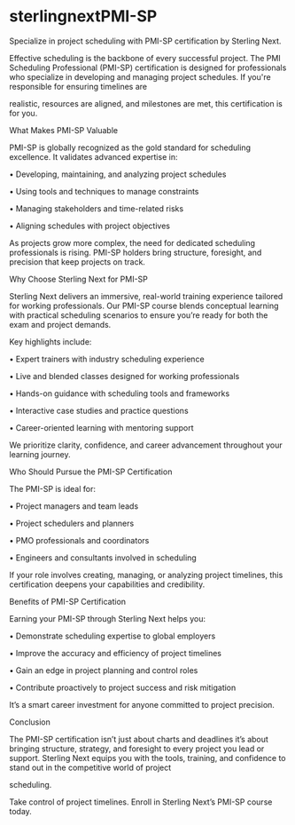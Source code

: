 # sterlingnextPMI-SP

Specialize in project scheduling with PMI-SP certification by Sterling Next.

Effective scheduling is the backbone of every successful project. The PMI Scheduling Professional (PMI-SP) certification is designed for professionals who specialize in developing and managing project schedules. If you're responsible for ensuring timelines are 

realistic, resources are aligned, and milestones are met, this certification is for you.

What Makes PMI-SP Valuable

PMI-SP is globally recognized as the gold standard for scheduling excellence. It validates advanced expertise in:

•	Developing, maintaining, and analyzing project schedules

•	Using tools and techniques to manage constraints

•	Managing stakeholders and time-related risks

•	Aligning schedules with project objectives

As projects grow more complex, the need for dedicated scheduling professionals is rising. PMI-SP holders bring structure, foresight, and precision that keep projects on track.

Why Choose Sterling Next for PMI-SP

Sterling Next delivers an immersive, real-world training experience tailored for working professionals. Our PMI-SP course blends conceptual learning with practical scheduling scenarios to ensure you’re ready for both the exam and project demands.

Key highlights include:

•	Expert trainers with industry scheduling experience

•	Live and blended classes designed for working professionals

•	Hands-on guidance with scheduling tools and frameworks

•	Interactive case studies and practice questions

•	Career-oriented learning with mentoring support

We prioritize clarity, confidence, and career advancement throughout your learning journey.

Who Should Pursue the PMI-SP Certification

The PMI-SP is ideal for:

•	Project managers and team leads

•	Project schedulers and planners

•	PMO professionals and coordinators

•	Engineers and consultants involved in scheduling

If your role involves creating, managing, or analyzing project timelines, this certification deepens your capabilities and credibility.

Benefits of PMI-SP Certification

Earning your PMI-SP through Sterling Next helps you:

•	Demonstrate scheduling expertise to global employers

•	Improve the accuracy and efficiency of project timelines

•	Gain an edge in project planning and control roles

•	Contribute proactively to project success and risk mitigation

It’s a smart career investment for anyone committed to project precision.

Conclusion

The PMI-SP certification isn’t just about charts and deadlines it’s about bringing structure, strategy, and foresight to every project you lead or support. Sterling Next equips you with the tools, training, and confidence to stand out in the competitive world of project

scheduling.

Take control of project timelines. Enroll in Sterling Next’s PMI-SP course today.


